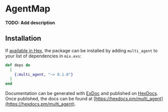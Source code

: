 # AgentMap

**TODO: Add description**

## Installation

If [available in Hex](https://hex.pm/docs/publish), the package can be installed
by adding `multi_agent` to your list of dependencies in `mix.exs`:

```elixir
def deps do
  [
    {:multi_agent, "~> 0.1.0"}
  ]
end
```

Documentation can be generated with [ExDoc](https://github.com/elixir-lang/ex_doc)
and published on [HexDocs](https://hexdocs.pm). Once published, the docs can
be found at [https://hexdocs.pm/multi_agent](https://hexdocs.pm/multi_agent).

